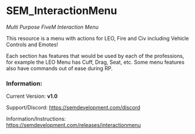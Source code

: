 # SEM_InteractionMenu
*Multi Purpose FiveM Interaction Menu*

This resource is a menu with actions for LEO, Fire and Civ including Vehicle Controls and Emotes!

Each section has features that would be used by each of the professions, for example the LEO Menu has Cuff, Drag, Seat, etc.
Some menu features also have commands out of ease during RP.


### Information:
Current Version: **v1.0**

Support/Discord: https://semdevelopment.com/discord

Information/Instructions: https://semdevelopment.com/releases/interactionmenu
